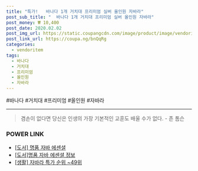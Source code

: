 ```yaml
--- 
title: "특가!   바나다 1개 거치대 프리미엄 실버 올인원 자바라" 
post_sub_title: "  바나다 1개 거치대 프리미엄 실버 올인원 자바라" 
post_money: ₩ 10,400 
post_date: 2020.02.02 
post_img_url: https://static.coupangcdn.com/image/product/image/vendoritem/2017/07/27/3144393759/b38ec47e-f6ee-46a7-9502-ca8da3394811.jpg 
post_link_url: https://coupa.ng/bnQqRg 
categories: 
  - vendoritem 
tags: 
  - 바나다 
  - 거치대 
  - 프리미엄 
  - 올인원 
  - 자바라 
--- 
```

  #바나다 #거치대 #프리미엄 #올인원 #자바라 
<hr> 

> 겸손이 없다면 당신은 인생의 가장 기본적인 교훈도 배울 수가 없다. - 존 톰슨 


### POWER LINK

* <a href="https://blog.naver.com/fasyy4321/221780649713" target="_blank">[도서] 명품 자바 에센셜</a>
* <a href="https://blog.naver.com/santokki14/221775208309" target="_blank">[도서]명품 자바 에센셜 정보</a>
* <a href="https://blog.naver.com/sakai111/221785262485" target="_blank"> [생활] 자바라 특가 순위 ~49위</a>

